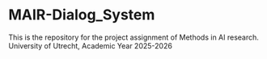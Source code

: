 # MAIR-Dialog_System
This is the repository for the project assignment of Methods in AI research. University of Utrecht, Academic Year 2025-2026
